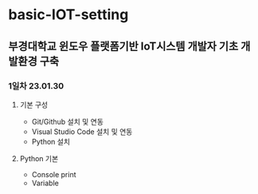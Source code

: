 # basic-IOT-setting
부경대학교 윈도우 플랫폼기반 IoT시스템 개발자 기초 개발환경 구축
------

### 1일차 23.01.30
1. 기본 구성
    - Git/Github 설치 및 연동
    - Visual Studio Code 설치 및 연동
    - Python 설치

2. Python 기본
    - Console print
    - Variable
